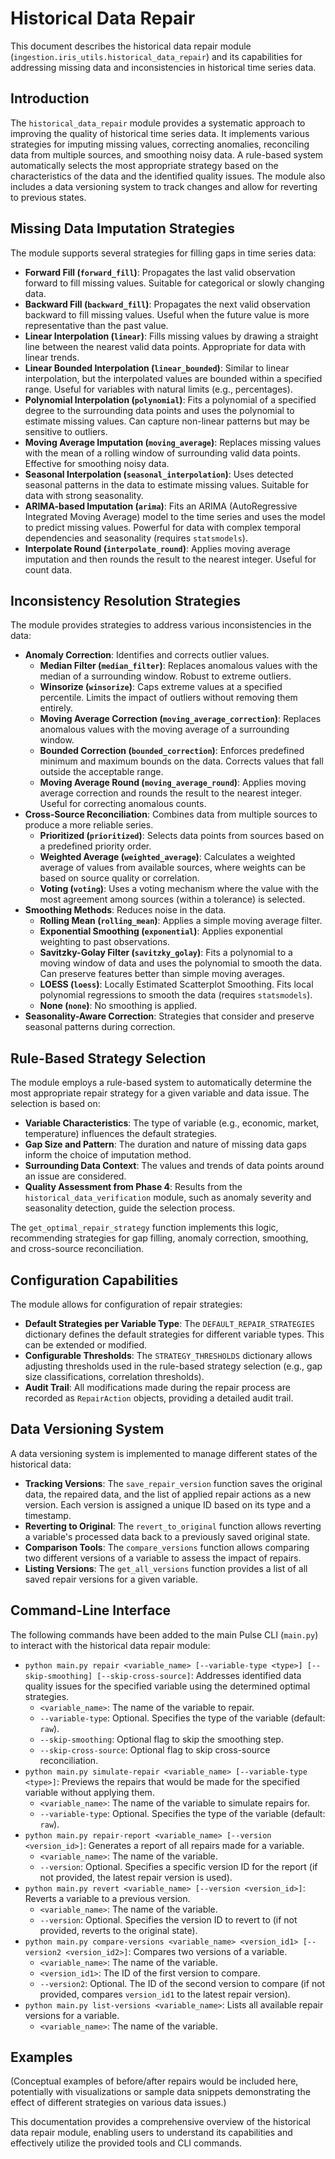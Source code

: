 # Historical Data Repair

This document describes the historical data repair module (`ingestion.iris_utils.historical_data_repair`) and its capabilities for addressing missing data and inconsistencies in historical time series data.

## Introduction

The `historical_data_repair` module provides a systematic approach to improving the quality of historical time series data. It implements various strategies for imputing missing values, correcting anomalies, reconciling data from multiple sources, and smoothing noisy data. A rule-based system automatically selects the most appropriate strategy based on the characteristics of the data and the identified quality issues. The module also includes a data versioning system to track changes and allow for reverting to previous states.

## Missing Data Imputation Strategies

The module supports several strategies for filling gaps in time series data:

-   **Forward Fill (`forward_fill`)**: Propagates the last valid observation forward to fill missing values. Suitable for categorical or slowly changing data.
-   **Backward Fill (`backward_fill`)**: Propagates the next valid observation backward to fill missing values. Useful when the future value is more representative than the past value.
-   **Linear Interpolation (`linear`)**: Fills missing values by drawing a straight line between the nearest valid data points. Appropriate for data with linear trends.
-   **Linear Bounded Interpolation (`linear_bounded`)**: Similar to linear interpolation, but the interpolated values are bounded within a specified range. Useful for variables with natural limits (e.g., percentages).
-   **Polynomial Interpolation (`polynomial`)**: Fits a polynomial of a specified degree to the surrounding data points and uses the polynomial to estimate missing values. Can capture non-linear patterns but may be sensitive to outliers.
-   **Moving Average Imputation (`moving_average`)**: Replaces missing values with the mean of a rolling window of surrounding valid data points. Effective for smoothing noisy data.
-   **Seasonal Interpolation (`seasonal_interpolation`)**: Uses detected seasonal patterns in the data to estimate missing values. Suitable for data with strong seasonality.
-   **ARIMA-based Imputation (`arima`)**: Fits an ARIMA (AutoRegressive Integrated Moving Average) model to the time series and uses the model to predict missing values. Powerful for data with complex temporal dependencies and seasonality (requires `statsmodels`).
-   **Interpolate Round (`interpolate_round`)**: Applies moving average imputation and then rounds the result to the nearest integer. Useful for count data.

## Inconsistency Resolution Strategies

The module provides strategies to address various inconsistencies in the data:

-   **Anomaly Correction**: Identifies and corrects outlier values.
    -   **Median Filter (`median_filter`)**: Replaces anomalous values with the median of a surrounding window. Robust to extreme outliers.
    -   **Winsorize (`winsorize`)**: Caps extreme values at a specified percentile. Limits the impact of outliers without removing them entirely.
    -   **Moving Average Correction (`moving_average_correction`)**: Replaces anomalous values with the moving average of a surrounding window.
    -   **Bounded Correction (`bounded_correction`)**: Enforces predefined minimum and maximum bounds on the data. Corrects values that fall outside the acceptable range.
    -   **Moving Average Round (`moving_average_round`)**: Applies moving average correction and rounds the result to the nearest integer. Useful for correcting anomalous counts.
-   **Cross-Source Reconciliation**: Combines data from multiple sources to produce a more reliable series.
    -   **Prioritized (`prioritized`)**: Selects data points from sources based on a predefined priority order.
    -   **Weighted Average (`weighted_average`)**: Calculates a weighted average of values from available sources, where weights can be based on source quality or correlation.
    -   **Voting (`voting`)**: Uses a voting mechanism where the value with the most agreement among sources (within a tolerance) is selected.
-   **Smoothing Methods**: Reduces noise in the data.
    -   **Rolling Mean (`rolling_mean`)**: Applies a simple moving average filter.
    -   **Exponential Smoothing (`exponential`)**: Applies exponential weighting to past observations.
    -   **Savitzky-Golay Filter (`savitzky_golay`)**: Fits a polynomial to a moving window of data and uses the polynomial to smooth the data. Can preserve features better than simple moving averages.
    -   **LOESS (`loess`)**: Locally Estimated Scatterplot Smoothing. Fits local polynomial regressions to smooth the data (requires `statsmodels`).
    -   **None (`none`)**: No smoothing is applied.
-   **Seasonality-Aware Correction**: Strategies that consider and preserve seasonal patterns during correction.

## Rule-Based Strategy Selection

The module employs a rule-based system to automatically determine the most appropriate repair strategy for a given variable and data issue. The selection is based on:

-   **Variable Characteristics**: The type of variable (e.g., economic, market, temperature) influences the default strategies.
-   **Gap Size and Pattern**: The duration and nature of missing data gaps inform the choice of imputation method.
-   **Surrounding Data Context**: The values and trends of data points around an issue are considered.
-   **Quality Assessment from Phase 4**: Results from the `historical_data_verification` module, such as anomaly severity and seasonality detection, guide the selection process.

The `get_optimal_repair_strategy` function implements this logic, recommending strategies for gap filling, anomaly correction, smoothing, and cross-source reconciliation.

## Configuration Capabilities

The module allows for configuration of repair strategies:

-   **Default Strategies per Variable Type**: The `DEFAULT_REPAIR_STRATEGIES` dictionary defines the default strategies for different variable types. This can be extended or modified.
-   **Configurable Thresholds**: The `STRATEGY_THRESHOLDS` dictionary allows adjusting thresholds used in the rule-based strategy selection (e.g., gap size classifications, correlation thresholds).
-   **Audit Trail**: All modifications made during the repair process are recorded as `RepairAction` objects, providing a detailed audit trail.

## Data Versioning System

A data versioning system is implemented to manage different states of the historical data:

-   **Tracking Versions**: The `save_repair_version` function saves the original data, the repaired data, and the list of applied repair actions as a new version. Each version is assigned a unique ID based on its type and a timestamp.
-   **Reverting to Original**: The `revert_to_original` function allows reverting a variable's processed data back to a previously saved original state.
-   **Comparison Tools**: The `compare_versions` function allows comparing two different versions of a variable to assess the impact of repairs.
-   **Listing Versions**: The `get_all_versions` function provides a list of all saved repair versions for a given variable.

## Command-Line Interface

The following commands have been added to the main Pulse CLI (`main.py`) to interact with the historical data repair module:

-   `python main.py repair <variable_name> [--variable-type <type>] [--skip-smoothing] [--skip-cross-source]`: Addresses identified data quality issues for the specified variable using the determined optimal strategies.
    -   `<variable_name>`: The name of the variable to repair.
    -   `--variable-type`: Optional. Specifies the type of the variable (default: `raw`).
    -   `--skip-smoothing`: Optional flag to skip the smoothing step.
    -   `--skip-cross-source`: Optional flag to skip cross-source reconciliation.
-   `python main.py simulate-repair <variable_name> [--variable-type <type>]`: Previews the repairs that would be made for the specified variable without applying them.
    -   `<variable_name>`: The name of the variable to simulate repairs for.
    -   `--variable-type`: Optional. Specifies the type of the variable (default: `raw`).
-   `python main.py repair-report <variable_name> [--version <version_id>]`: Generates a report of all repairs made for a variable.
    -   `<variable_name>`: The name of the variable.
    -   `--version`: Optional. Specifies a specific version ID for the report (if not provided, the latest repair version is used).
-   `python main.py revert <variable_name> [--version <version_id>]`: Reverts a variable to a previous version.
    -   `<variable_name>`: The name of the variable.
    -   `--version`: Optional. Specifies the version ID to revert to (if not provided, reverts to the original state).
-   `python main.py compare-versions <variable_name> <version_id1> [--version2 <version_id2>]`: Compares two versions of a variable.
    -   `<variable_name>`: The name of the variable.
    -   `<version_id1>`: The ID of the first version to compare.
    -   `--version2`: Optional. The ID of the second version to compare (if not provided, compares `version_id1` to the latest repair version).
-   `python main.py list-versions <variable_name>`: Lists all available repair versions for a variable.
    -   `<variable_name>`: The name of the variable.

## Examples

(Conceptual examples of before/after repairs would be included here, potentially with visualizations or sample data snippets demonstrating the effect of different strategies on various data issues.)

This documentation provides a comprehensive overview of the historical data repair module, enabling users to understand its capabilities and effectively utilize the provided tools and CLI commands.